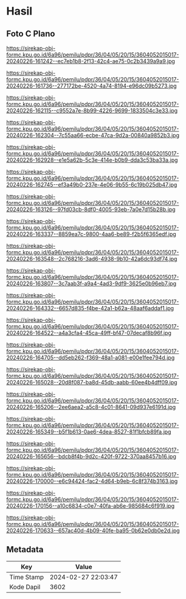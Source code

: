 # Hasil

## Foto C Plano

https://sirekap-obj-formc.kpu.go.id/6a96/pemilu/pdpr/36/04/05/20/15/3604052015017-20240226-161242--ec7eb1b8-2f13-42c4-ae75-0c2b3439a9a9.jpg

https://sirekap-obj-formc.kpu.go.id/6a96/pemilu/pdpr/36/04/05/20/15/3604052015017-20240226-161736--277172be-4520-4a74-8194-e96dc09b5273.jpg

https://sirekap-obj-formc.kpu.go.id/6a96/pemilu/pdpr/36/04/05/20/15/3604052015017-20240226-162115--c9552a7e-8b99-4226-9699-1833504c3e33.jpg

https://sirekap-obj-formc.kpu.go.id/6a96/pemilu/pdpr/36/04/05/20/15/3604052015017-20240226-162304--7c55aa66-ecbe-47ca-9d2a-00840a9852b3.jpg

https://sirekap-obj-formc.kpu.go.id/6a96/pemilu/pdpr/36/04/05/20/15/3604052015017-20240226-162928--e1e5a62b-5c3e-414e-b0b9-dda3c53ba33a.jpg

https://sirekap-obj-formc.kpu.go.id/6a96/pemilu/pdpr/36/04/05/20/15/3604052015017-20240226-162745--ef3a49b0-237e-4e06-9b55-6c19b025db47.jpg

https://sirekap-obj-formc.kpu.go.id/6a96/pemilu/pdpr/36/04/05/20/15/3604052015017-20240226-163126--97fd03cb-8df0-4005-93eb-7a0e7d15b28b.jpg

https://sirekap-obj-formc.kpu.go.id/6a96/pemilu/pdpr/36/04/05/20/15/3604052015017-20240226-163337--8859ea7c-9800-4aa6-be89-f2b5f6365edf.jpg

https://sirekap-obj-formc.kpu.go.id/6a96/pemilu/pdpr/36/04/05/20/15/3604052015017-20240226-163548--2c768216-3ad6-4938-9b10-42a6dc93df74.jpg

https://sirekap-obj-formc.kpu.go.id/6a96/pemilu/pdpr/36/04/05/20/15/3604052015017-20240226-163807--3c7aab3f-a9a4-4ad3-9df9-3625e0b96eb7.jpg

https://sirekap-obj-formc.kpu.go.id/6a96/pemilu/pdpr/36/04/05/20/15/3604052015017-20240226-164332--6657d835-f4be-42a1-b62a-48aaf6addaf1.jpg

https://sirekap-obj-formc.kpu.go.id/6a96/pemilu/pdpr/36/04/05/20/15/3604052015017-20240226-164522--a4a3cfa4-45ca-49ff-bf47-07decaf8b96f.jpg

https://sirekap-obj-formc.kpu.go.id/6a96/pemilu/pdpr/36/04/05/20/15/3604052015017-20240226-164705--dd5eb262-f369-48a1-a081-e00e1fee794d.jpg

https://sirekap-obj-formc.kpu.go.id/6a96/pemilu/pdpr/36/04/05/20/15/3604052015017-20240226-165028--20d8f087-ba8d-45db-aabb-60ee4b4dff09.jpg

https://sirekap-obj-formc.kpu.go.id/6a96/pemilu/pdpr/36/04/05/20/15/3604052015017-20240226-165206--2ee6aea2-a5c8-4c01-8641-09d937e6191d.jpg

https://sirekap-obj-formc.kpu.go.id/6a96/pemilu/pdpr/36/04/05/20/15/3604052015017-20240226-165349--b5f1b613-0ae6-4dea-8527-81f1bfcb89fa.jpg

https://sirekap-obj-formc.kpu.go.id/6a96/pemilu/pdpr/36/04/05/20/15/3604052015017-20240226-165656--bdcb8f4b-9d2c-420f-9722-370aa8457b16.jpg

https://sirekap-obj-formc.kpu.go.id/6a96/pemilu/pdpr/36/04/05/20/15/3604052015017-20240226-170000--e6c94424-fac2-4d64-b9eb-6c8f374b3163.jpg

https://sirekap-obj-formc.kpu.go.id/6a96/pemilu/pdpr/36/04/05/20/15/3604052015017-20240226-170156--a10c6834-c0e7-40fa-ab6e-985684c6f919.jpg

https://sirekap-obj-formc.kpu.go.id/6a96/pemilu/pdpr/36/04/05/20/15/3604052015017-20240226-170633--657ac40d-4b09-40fe-ba95-0b62e0db0e2d.jpg


## Metadata

| Key        | Value               |
| ---------- | ------------------- |
| Time Stamp | 2024-02-27 22:03:47 |
| Kode Dapil | 3602                |



